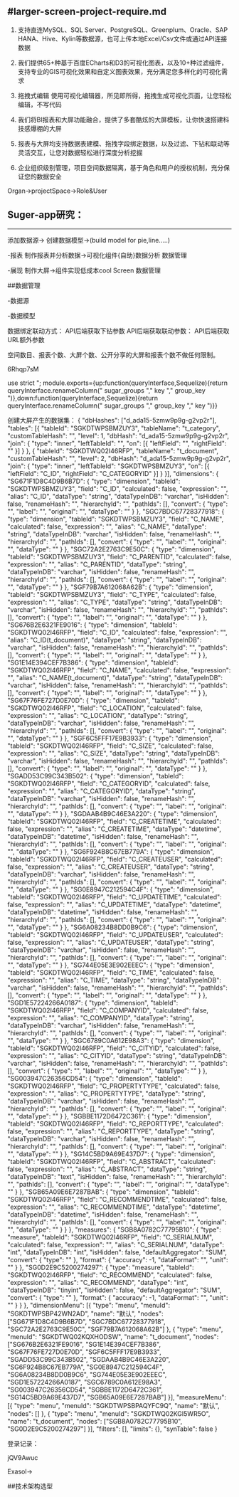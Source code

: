 #larger-screen-project-require.md
---

1. 支持直连MySQL、SQL Server、PostgreSQL、Greenplum、Oracle、SAP HANA、Hive、Kylin等数据源，也可上传本地Excel/Csv文件或通过API连接数据

2. 我们提供65+种基于百度ECharts和D3的可视化图表，以及10+种过滤组件，支持专业的GIS可视化效果和自定义图表效果，充分满足您多样化的可视化需求

3. 拖拽式编辑
使用可视化编辑器，所见即所得，拖拽生成可视化页面，让您轻松编辑，不写代码

4. 我们将BI报表和大屏功能融合，提供了多套酷炫的大屏模板，让你快速搭建科技感爆棚的大屏

5. 报表与大屏均支持数据表建模、拖拽字段绑定数据，以及过滤、下钻和联动等灵活交互，让您对数据轻松进行深度分析挖掘

6. 企业组织级别管理，项目空间数据隔离，基于角色和用户的授权机制，充分保证您的数据安全

Organ->projectSpace->Role&User

## Suger-app研究：
------------
添加数据源->
创建数据模型->(build model for pie,line.....)

-报表
制作报表并分析数据->可视化组件{自助}数据分析
数据管理

-展现
制作大屏->组件实现低成本cool Screen
数据管理


##数据管理

-数据源

-数据模型

数据绑定联动方式：
API后端获取下钻参数
API后端获取联动参数：
API后端获取URL额外参数

空间数目、报表个数、大屏个数、公开分享的大屏和报表个数不做任何限制。



6Rhqp7sM

use strict ";
module.exports={up:function(queryInterface,Sequelize){return queryInterface.renameColumn("
sugar_groups ","
key ","
group_key ")},down:function(queryInterface,Sequelize){return queryInterface.renameColumn("
sugar_groups ","
group_key ","
key ")}}


创建大屏产生的数据集：
{
	"dbHashes": ["d_ada15-5zmw9p9g-g2vp2r"],
	"tables": [{
		"tableId": "SGKDTWPSBMZUY3",
		"tableName": "t_category",
		"customTableHash": "",
		"level": 1,
		"dbHash": "d_ada15-5zmw9p9g-g2vp2r",
		"join": {
			"type": "inner",
			"leftTableId": "",
			"on": [{
				"leftField": "",
				"rightField": ""
			}]
		}
	}, {
		"tableId": "SGKDTWQ02I46RFP",
		"tableName": "t_document",
		"customTableHash": "",
		"level": 2,
		"dbHash": "d_ada15-5zmw9p9g-g2vp2r",
		"join": {
			"type": "inner",
			"leftTableId": "SGKDTWPSBMZUY3",
			"on": [{
				"leftField": "C_ID",
				"rightField": "C_CATEGORYID"
			}]
		}
	}],
	"dimensions": {
		"SG671F1D8C4D9B6B7D": {
			"type": "dimension",
			"tableId": "SGKDTWPSBMZUY3",
			"field": "C_ID",
			"calculated": false,
			"expression": "",
			"alias": "C_ID",
			"dataType": "string",
			"dataTypeInDB": "varchar",
			"isHidden": false,
			"renameHash": "",
			"hierarchyId": "",
			"pathIds": [],
			"convert": {
				"type": "",
				"label": "",
				"original": "",
				"dataType": ""
			}
		},
		"SGC7BDC67728377918": {
			"type": "dimension",
			"tableId": "SGKDTWPSBMZUY3",
			"field": "C_NAME",
			"calculated": false,
			"expression": "",
			"alias": "C_NAME",
			"dataType": "string",
			"dataTypeInDB": "varchar",
			"isHidden": false,
			"renameHash": "",
			"hierarchyId": "",
			"pathIds": [],
			"convert": {
				"type": "",
				"label": "",
				"original": "",
				"dataType": ""
			}
		},
		"SGC72A2E2763C9E50C": {
			"type": "dimension",
			"tableId": "SGKDTWPSBMZUY3",
			"field": "C_PARENTID",
			"calculated": false,
			"expression": "",
			"alias": "C_PARENTID",
			"dataType": "string",
			"dataTypeInDB": "varchar",
			"isHidden": false,
			"renameHash": "",
			"hierarchyId": "",
			"pathIds": [],
			"convert": {
				"type": "",
				"label": "",
				"original": "",
				"dataType": ""
			}
		},
		"SGF79B7A612068A62B": {
			"type": "dimension",
			"tableId": "SGKDTWPSBMZUY3",
			"field": "C_TYPE",
			"calculated": false,
			"expression": "",
			"alias": "C_TYPE",
			"dataType": "string",
			"dataTypeInDB": "varchar",
			"isHidden": false,
			"renameHash": "",
			"hierarchyId": "",
			"pathIds": [],
			"convert": {
				"type": "",
				"label": "",
				"original": "",
				"dataType": ""
			}
		},
		"SG676B2E6321FE9016": {
			"type": "dimension",
			"tableId": "SGKDTWQ02I46RFP",
			"field": "C_ID",
			"calculated": false,
			"expression": "",
			"alias": "C_ID(t_document)",
			"dataType": "string",
			"dataTypeInDB": "varchar",
			"isHidden": false,
			"renameHash": "",
			"hierarchyId": "",
			"pathIds": [],
			"convert": {
				"type": "",
				"label": "",
				"original": "",
				"dataType": ""
			}
		},
		"SG1E14E394CEF7B386": {
			"type": "dimension",
			"tableId": "SGKDTWQ02I46RFP",
			"field": "C_NAME",
			"calculated": false,
			"expression": "",
			"alias": "C_NAME(t_document)",
			"dataType": "string",
			"dataTypeInDB": "varchar",
			"isHidden": false,
			"renameHash": "",
			"hierarchyId": "",
			"pathIds": [],
			"convert": {
				"type": "",
				"label": "",
				"original": "",
				"dataType": ""
			}
		},
		"SG67F76FE727D0E70D": {
			"type": "dimension",
			"tableId": "SGKDTWQ02I46RFP",
			"field": "C_LOCATION",
			"calculated": false,
			"expression": "",
			"alias": "C_LOCATION",
			"dataType": "string",
			"dataTypeInDB": "varchar",
			"isHidden": false,
			"renameHash": "",
			"hierarchyId": "",
			"pathIds": [],
			"convert": {
				"type": "",
				"label": "",
				"original": "",
				"dataType": ""
			}
		},
		"SGF6C5FFF17E9B3933": {
			"type": "dimension",
			"tableId": "SGKDTWQ02I46RFP",
			"field": "C_SIZE",
			"calculated": false,
			"expression": "",
			"alias": "C_SIZE",
			"dataType": "string",
			"dataTypeInDB": "varchar",
			"isHidden": false,
			"renameHash": "",
			"hierarchyId": "",
			"pathIds": [],
			"convert": {
				"type": "",
				"label": "",
				"original": "",
				"dataType": ""
			}
		},
		"SGADD53C99C343B502": {
			"type": "dimension",
			"tableId": "SGKDTWQ02I46RFP",
			"field": "C_CATEGORYID",
			"calculated": false,
			"expression": "",
			"alias": "C_CATEGORYID",
			"dataType": "string",
			"dataTypeInDB": "varchar",
			"isHidden": false,
			"renameHash": "",
			"hierarchyId": "",
			"pathIds": [],
			"convert": {
				"type": "",
				"label": "",
				"original": "",
				"dataType": ""
			}
		},
		"SGDAAB4B9C46E3A220": {
			"type": "dimension",
			"tableId": "SGKDTWQ02I46RFP",
			"field": "C_CREATETIME",
			"calculated": false,
			"expression": "",
			"alias": "C_CREATETIME",
			"dataType": "datetime",
			"dataTypeInDB": "datetime",
			"isHidden": false,
			"renameHash": "",
			"hierarchyId": "",
			"pathIds": [],
			"convert": {
				"type": "",
				"label": "",
				"original": "",
				"dataType": ""
			}
		},
		"SG6F924B8C67EB779A": {
			"type": "dimension",
			"tableId": "SGKDTWQ02I46RFP",
			"field": "C_CREATEUSER",
			"calculated": false,
			"expression": "",
			"alias": "C_CREATEUSER",
			"dataType": "string",
			"dataTypeInDB": "varchar",
			"isHidden": false,
			"renameHash": "",
			"hierarchyId": "",
			"pathIds": [],
			"convert": {
				"type": "",
				"label": "",
				"original": "",
				"dataType": ""
			}
		},
		"SG0E8947C212594C4F": {
			"type": "dimension",
			"tableId": "SGKDTWQ02I46RFP",
			"field": "C_UPDATETIME",
			"calculated": false,
			"expression": "",
			"alias": "C_UPDATETIME",
			"dataType": "datetime",
			"dataTypeInDB": "datetime",
			"isHidden": false,
			"renameHash": "",
			"hierarchyId": "",
			"pathIds": [],
			"convert": {
				"type": "",
				"label": "",
				"original": "",
				"dataType": ""
			}
		},
		"SG6A08234B8DD0B9C6": {
			"type": "dimension",
			"tableId": "SGKDTWQ02I46RFP",
			"field": "C_UPDATEUSER",
			"calculated": false,
			"expression": "",
			"alias": "C_UPDATEUSER",
			"dataType": "string",
			"dataTypeInDB": "varchar",
			"isHidden": false,
			"renameHash": "",
			"hierarchyId": "",
			"pathIds": [],
			"convert": {
				"type": "",
				"label": "",
				"original": "",
				"dataType": ""
			}
		},
		"SG744E05E3E902EEEC": {
			"type": "dimension",
			"tableId": "SGKDTWQ02I46RFP",
			"field": "C_TIME",
			"calculated": false,
			"expression": "",
			"alias": "C_TIME",
			"dataType": "string",
			"dataTypeInDB": "varchar",
			"isHidden": false,
			"renameHash": "",
			"hierarchyId": "",
			"pathIds": [],
			"convert": {
				"type": "",
				"label": "",
				"original": "",
				"dataType": ""
			}
		},
		"SGD1E57224266A0187": {
			"type": "dimension",
			"tableId": "SGKDTWQ02I46RFP",
			"field": "C_COMPANYID",
			"calculated": false,
			"expression": "",
			"alias": "C_COMPANYID",
			"dataType": "string",
			"dataTypeInDB": "varchar",
			"isHidden": false,
			"renameHash": "",
			"hierarchyId": "",
			"pathIds": [],
			"convert": {
				"type": "",
				"label": "",
				"original": "",
				"dataType": ""
			}
		},
		"SGC6789C0A612E98A3": {
			"type": "dimension",
			"tableId": "SGKDTWQ02I46RFP",
			"field": "C_CITYID",
			"calculated": false,
			"expression": "",
			"alias": "C_CITYID",
			"dataType": "string",
			"dataTypeInDB": "varchar",
			"isHidden": false,
			"renameHash": "",
			"hierarchyId": "",
			"pathIds": [],
			"convert": {
				"type": "",
				"label": "",
				"original": "",
				"dataType": ""
			}
		},
		"SG003947C26356CD54": {
			"type": "dimension",
			"tableId": "SGKDTWQ02I46RFP",
			"field": "C_PROPERTYTYPE",
			"calculated": false,
			"expression": "",
			"alias": "C_PROPERTYTYPE",
			"dataType": "string",
			"dataTypeInDB": "varchar",
			"isHidden": false,
			"renameHash": "",
			"hierarchyId": "",
			"pathIds": [],
			"convert": {
				"type": "",
				"label": "",
				"original": "",
				"dataType": ""
			}
		},
		"SGBBE1172D6472C361": {
			"type": "dimension",
			"tableId": "SGKDTWQ02I46RFP",
			"field": "C_REPORTTYPE",
			"calculated": false,
			"expression": "",
			"alias": "C_REPORTTYPE",
			"dataType": "string",
			"dataTypeInDB": "varchar",
			"isHidden": false,
			"renameHash": "",
			"hierarchyId": "",
			"pathIds": [],
			"convert": {
				"type": "",
				"label": "",
				"original": "",
				"dataType": ""
			}
		},
		"SG14C5BD9A69E437D7": {
			"type": "dimension",
			"tableId": "SGKDTWQ02I46RFP",
			"field": "C_ABSTRACT",
			"calculated": false,
			"expression": "",
			"alias": "C_ABSTRACT",
			"dataType": "string",
			"dataTypeInDB": "text",
			"isHidden": false,
			"renameHash": "",
			"hierarchyId": "",
			"pathIds": [],
			"convert": {
				"type": "",
				"label": "",
				"original": "",
				"dataType": ""
			}
		},
		"SGB65A09E6E7287BAB": {
			"type": "dimension",
			"tableId": "SGKDTWQ02I46RFP",
			"field": "C_RECOMMENDTIME",
			"calculated": false,
			"expression": "",
			"alias": "C_RECOMMENDTIME",
			"dataType": "datetime",
			"dataTypeInDB": "datetime",
			"isHidden": false,
			"renameHash": "",
			"hierarchyId": "",
			"pathIds": [],
			"convert": {
				"type": "",
				"label": "",
				"original": "",
				"dataType": ""
			}
		}
	},
	"measures": {
		"SGB8A0782C77795B10": {
			"type": "measure",
			"tableId": "SGKDTWQ02I46RFP",
			"field": "C_SERIALNUM",
			"calculated": false,
			"expression": "",
			"alias": "C_SERIALNUM",
			"dataType": "int",
			"dataTypeInDB": "int",
			"isHidden": false,
			"defaultAggregator": "SUM",
			"convert": {
				"type": ""
			},
			"format": {
				"accuracy": -1,
				"dataFormat": "",
				"unit": ""
			}
		},
		"SG0D2E9C5200274297": {
			"type": "measure",
			"tableId": "SGKDTWQ02I46RFP",
			"field": "C_RECOMMEND",
			"calculated": false,
			"expression": "",
			"alias": "C_RECOMMEND",
			"dataType": "int",
			"dataTypeInDB": "tinyint",
			"isHidden": false,
			"defaultAggregator": "SUM",
			"convert": {
				"type": ""
			},
			"format": {
				"accuracy": -1,
				"dataFormat": "",
				"unit": ""
			}
		}
	},
	"dimensionMenu": [{
		"type": "menu",
		"menuId": "SGKDTWPSBP42WN2AD",
		"name": "默认",
		"nodes": ["SG671F1D8C4D9B6B7D", "SGC7BDC67728377918", "SGC72A2E2763C9E50C", "SGF79B7A612068A62B"]
	}, {
		"type": "menu",
		"menuId": "SGKDTWQ02KQXHODSW",
		"name": "t_document",
		"nodes": ["SG676B2E6321FE9016", "SG1E14E394CEF7B386", "SG67F76FE727D0E70D", "SGF6C5FFF17E9B3933", "SGADD53C99C343B502", "SGDAAB4B9C46E3A220", "SG6F924B8C67EB779A", "SG0E8947C212594C4F", "SG6A08234B8DD0B9C6", "SG744E05E3E902EEEC", "SGD1E57224266A0187", "SGC6789C0A612E98A3", "SG003947C26356CD54", "SGBBE1172D6472C361", "SG14C5BD9A69E437D7", "SGB65A09E6E7287BAB"]
	}],
	"measureMenu": [{
		"type": "menu",
		"menuId": "SGKDTWPSBPAQYFC9Q",
		"name": "默认",
		"nodes": []
	}, {
		"type": "menu",
		"menuId": "SGKDTWQ02KGI5WR5O",
		"name": "t_document",
		"nodes": ["SGB8A0782C77795B10", "SG0D2E9C5200274297"]
	}],
	"filters": [],
	"limits": {},
	"synTable": false
}


登录记录：

jQV9Awuc


Exasol->



##技术架构选型


